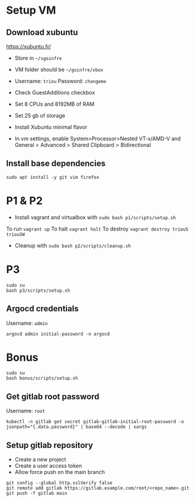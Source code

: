 # Setup VM

## Download xubuntu

https://xubuntu.fr/ 

* Store in `~/sgoinfre`
* VM folder should be `~/goinfre/vbox`
* Username: `triou` Password: `changeme`
* Check GuestAdditions checkbox
* Set 8 CPUs and 8192MB of RAM
* Set 25 gb of storage
* Install Xubuntu minimal flavor

* In vm settings, enable System>Processor>Nested VT-x/AMD-V and General > Advanced > Shared Clipboard > Bidirectional

## Install base dependencies

```shell
sudo apt install -y git vim firefox
```

# P1 & P2

* Install vagrant and virtualbox with `sudo bash p1/scripts/setup.sh`

To run `vagrant up`
To halt `vagrant halt`
To destroy `vagrant destroy triouS triouSW`

* Cleanup with `sudo bash p2/scripts/cleanup.sh`

# P3

```shell
sudo su
bash p3/scripts/setup.sh
```

## Argocd credentials

Username: `admin`

```shell
argocd admin initial-password -n argocd
```

# Bonus

```shell
sudo su
bash bonus/scripts/setup.sh
```

## Get gitlab root password

Username: `root`

```shell
kubectl -n gitlab get secret gitlab-gitlab-initial-root-password -o jsonpath="{.data.password}" | base64 --decode | xargs
```

## Setup gitlab repository
* Create a new project
* Create a user access token
* Allow force push on the main branch

```shell
git config --global http.sslVerify false
git remote add gitlab https://gitlab.example.com/root/<repo_name>.git
git push -f gitlab main
```

